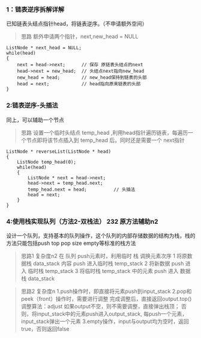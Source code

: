### 1：链表逆序拆解详解
已知链表头结点指针head，将链表逆序。（不申请额外空间）
> 思路
额外申请两个指针，next,new_head = NULL
~~~
ListNode * next_head = NULL;
while(head)
{
    next = head->next;      // 保存 原链表头结点的next
    head->next = new_head;  // 头结点next指向new_head
    new_head = head;        // new_head保持到链表的头部
    head = next;            // head指向原来链表的头部
}
~~~

### 2:链表逆序-头插法
同上，可以辅助一个节点
> 思路
设置一个临时头结点 temp_head ,利用head指针遍历链表，每遍历一个节点即将该节点插入到 temp_head 后。同时还是需要一个 next指针
~~~
ListNode * reverseList(ListNode * head)
{
    ListNode temp_head(0);
    while(head)
    {
        ListNode * next = head->next;
        head->next = temp_head.next;
        temp_head.next = head;          // 头插法
        head = next;
    }
}
~~~
### 4:使用栈实现队列（方法2-双栈法） 232 原方法辅助n2
设计一个队列，支持基本的队列操作，这个队列的内部存储数据的结构为栈，栈的方法只能包括push  top  pop  size  empty等标准的栈方法
> 思路1 复杂度n2
在 队列 push元素时，利用临时 栈 调换元素次序
1 将原数据栈 data_stack 内容 push 进入临时栈 temp_stack
2 将新数据 push 进入 临时栈 temp_stack
3 将临时栈 temp_stack 中的元素 push 进入 数据栈 data_stack

>思路2 复杂度n
1.push操作时，即直接将元素push到input_stack
2.pop和peek（front）操作时，需要进行调整
完成调整后，直接返回output.top()
调整算法：adjust
如果output不空，则不需要调整，直接弹出栈顶；
否则，将input_stack中的元素push进入output_stack,
每push一个元素，input_stack弹出一个元素
3.empty操作，input与output均为空时，返回true，否则返回false


